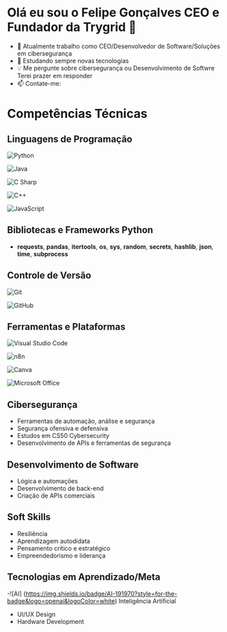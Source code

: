 # Olá eu sou o Felipe Gonçalves CEO e Fundador da Trygrid 👾
- 🔭 Atualmente trabalho como CEO/Desenvolvedor de Software/Soluções em cibersegurança
- 📖 Estudando sempre novas tecnologias
- 💡 Me pergunte sobre cibersegurança ou Desenvolvimento de Softwre Terei prazer em responder
- 📫 Contate-me:

# Competências Técnicas

## Linguagens de Programação
![Python](https://img.shields.io/badge/Python-3776AB?style=for-the-badge&logo=python&logoColor=white)

![Java](https://img.shields.io/badge/Java-007396?style=for-the-badge&logo=java&logoColor=white)

![C Sharp](https://img.shields.io/badge/C%23-239120?style=for-the-badge&logo=c-sharp&logoColor=white)

![C++](https://img.shields.io/badge/C++-00599C?style=for-the-badge&logo=cplusplus&logoColor=white)

![JavaScript](https://img.shields.io/badge/JavaScript-F7DF1E?style=for-the-badge&logo=javascript&logoColor=black)


## Bibliotecas e Frameworks Python
- **requests**, **pandas**, **itertools**, **os**, **sys**, **random**, **secrets**, **hashlib**, **json**, **time**, **subprocess**

## Controle de Versão
![Git](https://img.shields.io/badge/Git-F05032?style=for-the-badge&logo=git&logoColor=white)

![GitHub](https://img.shields.io/badge/GitHub-181717?style=for-the-badge&logo=github&logoColor=white)


## Ferramentas e Plataformas
![Visual Studio Code](https://img.shields.io/badge/VS_Code-007ACC?style=for-the-badge&logo=visualstudiocode&logoColor=white)

![n8n](https://img.shields.io/badge/n8n-EF6C00?style=for-the-badge&logo=n8n&logoColor=white)

![Canva](https://img.shields.io/badge/Canva-00C4CC?style=for-the-badge&logo=canva&logoColor=white)

![Microsoft Office](https://img.shields.io/badge/Microsoft_Office-D83B01?style=for-the-badge&logo=microsoft-office&logoColor=white)


## Cibersegurança
- Ferramentas de automação, análise e segurança
- Segurança ofensiva e defensiva
- Estudos em CS50 Cybersecurity
- Desenvolvimento de APIs e ferramentas de segurança

## Desenvolvimento de Software
- Lógica e automações
- Desenvolvimento de back-end
- Criação de APIs comerciais

## Soft Skills
- Resiliência
- Aprendizagem autodidata
- Pensamento crítico e estratégico
- Empreendedorismo e liderança

## Tecnologias em Aprendizado/Meta

-![AI]
(https://img.shields.io/badge/AI-191970?style=for-the-badge&logo=openai&logoColor=white) 
Inteligência Artificial
- UI/UX Design
- Hardware Development

